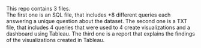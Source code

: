 This repo contains 3 files. <br />
The first one is an SQL file, that includes +8 different queries each answering a unique question about the dataset.
The second one is a TXT file, that includes 4 queries that were used to 4 create visualizations and a dashboard using Tableau.
The third one is a report that explains the findings of the visualizations created in Tableau.
